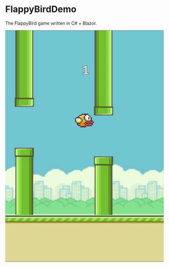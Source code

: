 # FlappyBirdDemo
The FlappyBird game written in C# + Blazor.

<img src="https://github.com/DoctorOnline/FlappyBirdDemo/blob/master/Screenshots/Screenshot.png" />
